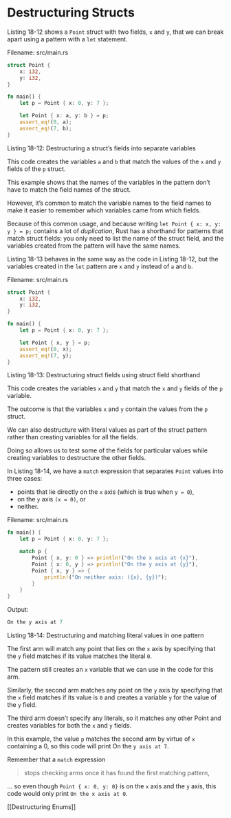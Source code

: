 # Destructuring Structs

Listing 18-12 shows a `Point` struct with two fields, `x` and `y`, that we can break apart using a pattern with a `let` statement.



Filename: src/main.rs

```rust
struct Point {
    x: i32,
    y: i32,
}

fn main() {
    let p = Point { x: 0, y: 7 };

    let Point { x: a, y: b } = p;
    assert_eq!(0, a);
    assert_eq!(7, b);
}
```

Listing 18-12: Destructuring a struct’s fields into separate variables

This code creates the variables `a` and `b` that match the values of the `x` and `y` fields of the `p` struct.

This example shows that the names of the variables in the pattern don’t have to match the field names of the struct.

However, it’s common to match the variable names to the field names to make it easier to remember which variables came from which fields.

Because of this common usage, and because writing `let Point { x: x, y: y } = p;` contains a lot of *duplication*, Rust has a shorthand for patterns that match struct fields: you only need to list the name of the struct field, and the variables created from the pattern will have the same names.

Listing 18-13 behaves in the same way as the code in Listing 18-12, but the variables created in the `let` pattern are `x` and `y` instead of `a` and `b`.



Filename: src/main.rs

```rust
struct Point {
    x: i32,
    y: i32,
}

fn main() {
    let p = Point { x: 0, y: 7 };

    let Point { x, y } = p;
    assert_eq!(0, x);
    assert_eq!(7, y);
}
```

Listing 18-13: Destructuring struct fields using struct field shorthand

This code creates the variables `x` and `y` that match the `x` and `y` fields of the `p` variable.

The outcome is that the variables `x` and `y` contain the values from the `p` struct.



We can also destructure with literal values as part of the struct pattern rather than creating variables for all the fields.

Doing so allows us to test some of the fields for particular values while creating variables to destructure the other fields.



In Listing 18-14, we have a `match` expression that separates `Point` values into three cases: 
- points that lie directly on the `x` axis (which is true when `y = 0`), 
- on the `y` axis `(x = 0)`, or 
- neither.



Filename: src/main.rs

```rust
fn main() {
    let p = Point { x: 0, y: 7 };

    match p {
        Point { x, y: 0 } => println!("On the x axis at {x}"),
        Point { x: 0, y } => println!("On the y axis at {y}"),
        Point { x, y } => {
            println!("On neither axis: ({x}, {y})");
        }
    }
}
```

Output:

```rust
On the y axis at 7
```

Listing 18-14: Destructuring and matching literal values in one pattern

The first arm will match any point that lies on the `x` axis by specifying that the `y` field matches if its value matches the literal `0`.

The pattern still creates an `x` variable that we can use in the code for this arm.



Similarly, the second arm matches any point on the `y` axis by specifying that the `x` field matches if its value is `0` and creates a variable `y` for the value of the `y` field.

The third arm doesn’t specify any literals, so it matches any other Point and creates variables for both the `x` and `y` fields.



In this example, the value `p` matches the second arm by virtue of `x` containing a 0, so this code will print On the `y axis at 7`.



Remember that a `match` expression 

> stops checking arms once it has found the first matching pattern, 

... so even though `Point { x: 0, y: 0}` is on the `x` axis and the `y` axis, this code would only print `On the x axis at 0`.



[[Destructuring Enums]]

